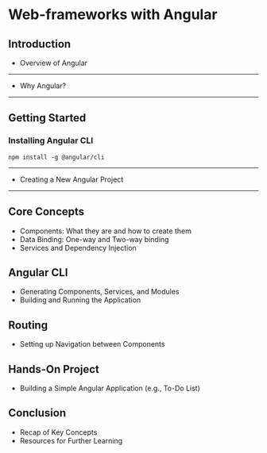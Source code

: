 # Web-frameworks with Angular

## Introduction
- Overview of Angular
- ---
- Why Angular?
- ---

## Getting Started
### Installing Angular CLI

```
npm install -g @angular/cli
```
---
- Creating a New Angular Project
---
## Core Concepts
- Components: What they are and how to create them
- Data Binding: One-way and Two-way binding
- Services and Dependency Injection

## Angular CLI
- Generating Components, Services, and Modules
- Building and Running the Application

## Routing
- Setting up Navigation between Components

## Hands-On Project
- Building a Simple Angular Application (e.g., To-Do List)

## Conclusion
- Recap of Key Concepts
- Resources for Further Learning
